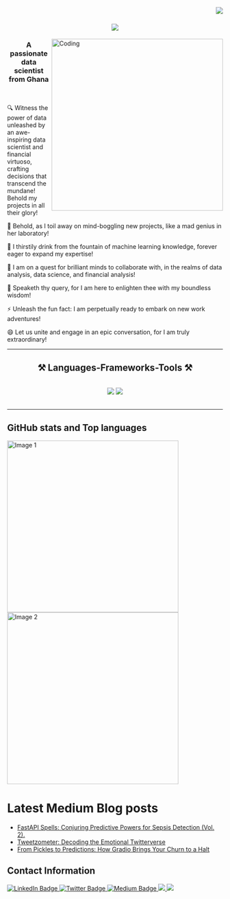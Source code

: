 

<img align="right" src="https://visitor-badge.laobi.icu/badge?page_id=violetteallotey.violetteallotey" />

<h1 align="center">
    <img src="https://readme-typing-svg.herokuapp.com/?font=Righteous&size=35&center=true&vCenter=true&width=500&height=70&duration=4000&lines=Hi+There!+👋;+I'm+Violette+Allotey!;" />
</h1>
<img align="right" alt="Coding" width="400" src="https://media.giphy.com/media/v1.Y2lkPTc5MGI3NjExNm8ydmJkMGluMWk5eWpoYmgxcjdjYW94MmE2NjU5cmZqbmxiajlibiZlcD12MV9pbnRlcm5hbF9naWZfYnlfaWQmY3Q9Zw/dtB7kgF86VwZWY5Iee/giphy.gif">

<h3 align="center">A passionate data scientist from Ghana </h3>

<br/>

<div align="left">
 
  🔍 Witness the power of data unleashed by an awe-inspiring data scientist and financial virtuoso, crafting decisions that transcend the mundane! Behold my projects in all their glory!
   
 🔭 Behold, as I toil away on mind-boggling new projects, like a mad genius in her laboratory!
  
 🌱 I thirstily drink from the fountain of machine learning knowledge, forever eager to expand my expertise!
  
 👯 I am on a quest for brilliant minds to collaborate with, in the realms of data analysis, data science, and financial analysis!
  
 💬 Speaketh thy query, for I am here to enlighten thee with my boundless wisdom!
  
 ⚡ Unleash the fun fact: I am perpetually ready to embark on new work adventures!
  
 😄 Let us unite and engage in an epic conversation, for I am truly extraordinary!

 </div>

 

 <hr/>
 
<h2 align="center">⚒️ Languages-Frameworks-Tools ⚒️</h2>
<br/>
<div align="center">
    <img src="https://skillicons.dev/icons?i=vuejs,bootstrap,html,css,vscode,github,figma,notion,git" />
    <img src="https://skillicons.dev/icons?i=python,javascript,mongodb,django,mysql,flask,canva" /><br>
</div>

<br/>
<hr/>




## GitHub stats and Top languages
<div>
  <img src="https://github-readme-stats.vercel.app/api?username=violetteallotey&show_icons=true&theme=radical&layout=compact" alt="Image 1" width="400"/>

  <img src="https://github-readme-stats.vercel.app/api/top-langs/?username=violetteallotey&layout=compact&" alt="Image 2" width="400" />

</div>

# Latest Medium Blog posts
<!-- BLOG-POST-LIST:START -->
- [FastAPI Spells: Conjuring Predictive Powers for Sepsis Detection (Vol. 2).](https://medium.com/@violetteallotey/fastapi-spells-conjuring-predictive-powers-for-sepsis-detection-vol-2-118b0305bc98)
- [Tweetzometer: Decoding the Emotional Twitterverse](https://medium.com/@violetteallotey/tweetzometer-decoding-the-emotional-twitterverse-1c4bec4edcf2)
- [From Pickles to Predictions: How Gradio Brings Your Churn to a Halt](https://medium.com/@violetteallotey/the-art-of-keeping-customers-a-gradio-app-to-predict-customer-churn-29561620e97c)
<!-- BLOG-POST-LIST:END -->


## Contact Information

<div id="badges">
  <a href=https://www.linkedin.com/in/violette-naa-adoley-allotey-0330161a3>
    <img src="https://img.shields.io/badge/LinkedIn-blue?style=for-the-badge&logo=linkedin&logoColor=white" alt="LinkedIn Badge"/>
  </a>
  <a href=https://twitter.com/AlloteyViolette>
    <img src="https://img.shields.io/badge/Twitter-white?style=for-the-badge&logo=Twitter&logoColor=blue" alt="Twitter Badge"/>
  </a>
  <a href=https://medium.com/@violetteallotey>
    <img src="https://img.shields.io/badge/Medium-black?style=for-the-badge&logo=Medium&logoColor=white" alt="Medium Badge"/>
  </a>
   </a>
  <a href="https://adoley.my.canva.site/" target="_blank">
     <img src="https://img.shields.io/badge/Portfolio-FF5722?style=for-the-badge&logo=todoist&logoColor=white" target="_blank" /> <!-- sqlite, safari, google-chrome are other good icon options -->
  </a>
   </a>
   <a href="mailto:niovaley@gmail.com">
    <img src="https://img.shields.io/badge/Gmail-333333?style=for-the-badge&logo=gmail&logoColor=red" />
  </a>
</div>

